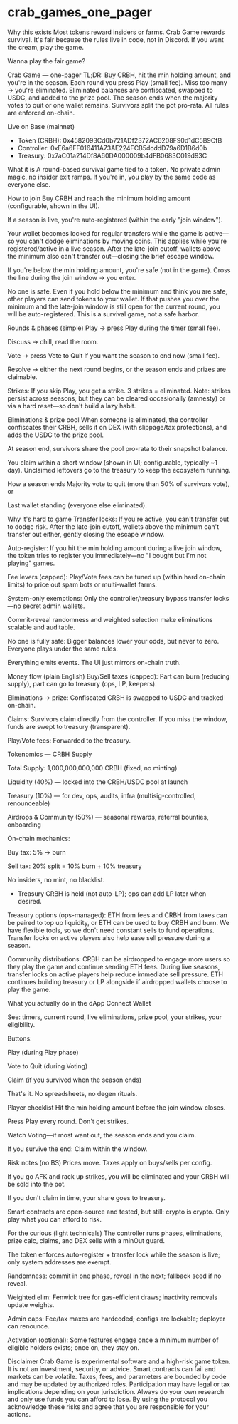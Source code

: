# crab_games_one_pager

Why this exists
Most tokens reward insiders or farms. Crab Game rewards survival. It's fair because the rules live in code, not in Discord. If you want the cream, play the game.

Wanna play the fair game?



Crab Game — one-pager 
TL;DR: Buy CRBH, hit the min holding amount, and you're in the season. Each round you press Play (small fee). Miss too many → you're eliminated. Eliminated balances are confiscated, swapped to USDC, and added to the prize pool. The season ends when the majority votes to quit or one wallet remains. Survivors split the pot pro-rata. All rules are enforced on-chain.

Live on Base (mainnet)
- Token (CRBH): 0x4582093Cd0b721ADf2372AC6208F90d1dC5B9CfB
- Controller: 0xE6a6FF016411A73AE224FCB5dcddD79a6D1B6d0b
- Treasury: 0x7aC01a214Df8A60DA000009b4dFB0683C019d93C

What it is
A round-based survival game tied to a token. No private admin magic, no insider exit ramps. If you're in, you play by the same code as everyone else.

How to join
Buy CRBH and reach the minimum holding amount (configurable, shown in the UI).

If a season is live, you're auto-registered (within the early "join window").

Your wallet becomes locked for regular transfers while the game is active—so you can't dodge eliminations by moving coins. This applies while you're registered/active in a live season. After the late-join cutoff, wallets above the minimum also can't transfer out—closing the brief escape window.

If you're below the min holding amount, you're safe (not in the game). Cross the line during the join window → you enter.

No one is safe.
Even if you hold below the minimum and think you are safe, other players can send tokens to
your wallet. If that pushes you over the minimum and the late-join window is still open for the
current round, you will be auto-registered. This is a survival game, not a safe harbor.


Rounds & phases (simple)
Play → press Play during the timer (small fee).

Discuss → chill, read the room.

Vote → press Vote to Quit if you want the season to end now (small fee).

Resolve → either the next round begins, or the season ends and prizes are claimable.

Strikes: If you skip Play, you get a strike. 3 strikes = eliminated.
Note: strikes persist across seasons, but they can be cleared occasionally (amnesty) or via a hard reset—so don't build a lazy habit.

Eliminations & prize pool
When someone is eliminated, the controller confiscates their CRBH, sells it on DEX (with slippage/tax protections), and adds the USDC to the prize pool.

At season end, survivors share the pool pro-rata to their snapshot balance.

You claim within a short window (shown in UI; configurable, typically ~1 day). Unclaimed leftovers go to the treasury to keep the ecosystem running.

How a season ends
Majority vote to quit (more than 50% of survivors vote), or

Last wallet standing (everyone else eliminated).

Why it's hard to game
Transfer locks: If you're active, you can't transfer out to dodge risk. After the late-join cutoff, wallets above the minimum can't transfer out either, gently closing the escape window.

Auto-register: If you hit the min holding amount during a live join window, the token tries to register you immediately—no "I bought but I'm not playing" games.

Fee levers (capped): Play/Vote fees can be tuned up (within hard on-chain limits) to price out spam bots or multi-wallet farms.

System-only exemptions: Only the controller/treasury bypass transfer locks—no secret admin wallets.

Commit-reveal randomness and weighted selection make eliminations scalable and auditable.

No one is fully safe: Bigger balances lower your odds, but never to zero. Everyone plays under the same rules.

Everything emits events. The UI just mirrors on-chain truth.

Money flow (plain English)
Buy/Sell taxes (capped): Part can burn (reducing supply), part can go to treasury (ops, LP, keepers).

Eliminations → prize: Confiscated CRBH is swapped to USDC and tracked on-chain.

Claims: Survivors claim directly from the controller. If you miss the window, funds are swept to treasury (transparent).

Play/Vote fees: Forwarded to the treasury.

Tokenomics — CRBH Supply

Total Supply: 1,000,000,000,000 CRBH (fixed, no minting)

Liquidity (40%) — locked into the CRBH/USDC pool at launch

Treasury (10%) — for dev, ops, audits, infra (multisig-controlled, renounceable)

Airdrops & Community (50%) — seasonal rewards, referral bounties, onboarding

On-chain mechanics:

Buy tax: 5% → burn

Sell tax: 20% split = 10% burn + 10% treasury

No insiders, no mint, no blacklist.
- Treasury CRBH is held (not auto-LP); ops can add LP later when desired.

Treasury options (ops-managed): ETH from fees and CRBH from taxes can be paired to top up liquidity, or ETH can be used to buy CRBH and burn. We have flexible tools, so we don't need constant sells to fund operations. Transfer locks on active players also help ease sell pressure during a season.

Community distributions: CRBH can be airdropped to engage more users so they play the game and continue sending ETH fees. During live seasons, transfer locks on active players help reduce immediate sell pressure. ETH continues building treasury or LP alongside if airdropped wallets choose to play the game.

What you actually do in the dApp
Connect Wallet

See: timers, current round, live eliminations, prize pool, your strikes, your eligibility.

Buttons:

Play (during Play phase)

Vote to Quit (during Voting)

Claim (if you survived when the season ends)

That's it. No spreadsheets, no degen rituals.

Player checklist
Hit the min holding amount before the join window closes.

Press Play every round. Don't get strikes.

Watch Voting—if most want out, the season ends and you claim.

If you survive the end: Claim within the window.

Risk notes (no BS)
Prices move. Taxes apply on buys/sells per config.

If you go AFK and rack up strikes, you will be eliminated and your CRBH will be sold into the pot.

If you don't claim in time, your share goes to treasury.

Smart contracts are open-source and tested, but still: crypto is crypto. Only play what you can afford to risk.

For the curious (light technicals)
The controller runs phases, eliminations, prize calc, claims, and DEX sells with a minOut guard.

The token enforces auto-register + transfer lock while the season is live; only system addresses are exempt.

Randomness: commit in one phase, reveal in the next; fallback seed if no reveal.

Weighted elim: Fenwick tree for gas-efficient draws; inactivity removals update weights.

Admin caps: Fee/tax maxes are hardcoded; configs are lockable; deployer can renounce.

Activation (optional): Some features engage once a minimum number of eligible holders exists; once on, they stay on.



Disclaimer
Crab Game is experimental software and a high-risk game token. It is not an investment, security, or advice. Smart
contracts can fail and markets can be volatile. Taxes, fees, and parameters are bounded by code and may be
updated by authorized roles. Participation may have legal or tax implications depending on your jurisdiction. Always
do your own research and only use funds you can afford to lose. By using the protocol you acknowledge these risks
and agree that you are responsible for your actions.
